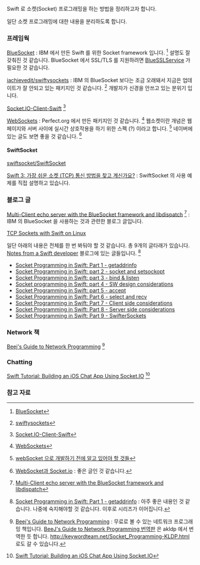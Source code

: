Swift 로 소켓(Socket) 프로그래밍을 하는 방법을 정리하고자 합니다. 

일단 소켓 프로그래밍에 대한 내용을 분리하도록 합니다. 

### 프레임웍

[BlueSocket](https://github.com/IBM-Swift/BlueSocket) : IBM 에서 만든 Swift 를 위한 Socket framework 입니다. [^ibm-bluesocket] 설명도 잘 갖춰진 것 같습니다. BlueSocket 에서 SSL/TLS 를 지원하려면 [BlueSSLService](https://github.com/IBM-Swift/BlueSSLService) 가 필요한 것 같습니다. 

[iachievedit/swiftysockets](https://github.com/iachievedit/swiftysockets) : IBM 의 BlueSocket 보다는 조금 오래돼서 지금은 업데이트가 잘 안되고 있는 패키지인 것 같습니다. [^swiftysockets] 개발자가 신경을 안쓰고 있는 분위기 입니다. 

[Socket.IO-Client-Swift](https://github.com/socketio/socket.io-client-swift) [^socket-io-client]

[WebSockets](https://www.perfect.org/docs/webSockets.html) : Perfect.org 에서 만든 패키지인 것 같습니다. [^perfect-websockets] 웹소켓이란 개념은 웹페이지와 서버 사이에 실시간 상호작용을 하기 위한 스펙 (?) 이라고 합니다. [^adrenal-20] 네이버에 있는 글도 보면 좋을 것 같습니다. [^d2-1336]

#### SwiftSocket 

[swiftsocket/SwiftSocket](https://github.com/swiftsocket/SwiftSocket)

[Swift 3: 가장 쉬운 소켓 (TCP) 통신 방법을 찾고 계신가요?](http://hamait.tistory.com/709) : SwiftSocket 의 사용 예제를 직접 설명하고 있습니다.

### 블로그 글

[Multi-Client echo server with the BlueSocket framework and libdispatch](http://masteringswift.blogspot.kr/2017/01/multi-client-echo-server-with.html) [^masteringswift] : IBM 의 BlueSocket 을 사용하는 것과 관련한 블로그 글입니다.

[TCP Sockets with Swift on Linux](http://dev.iachieved.it/iachievedit/tcp-sockets-with-swift-on-linux/)

일단 아래의 내용은 전체를 한 번 봐둬야 할 것 같습니다. 총 9개의 글타래가 있습니다. [Notes from a Swift developer](http://swiftrien.blogspot.kr) 블로그에 있는 글들입니다. [^swiftrien-socket-1]

* [Socket Programming in Swift: Part 1 - getaddrinfo](http://swiftrien.blogspot.kr/2015/10/socket-programming-in-swift-part-1.html)
* [Socket Programming in Swift: part 2 - socket and setsockopt](http://swiftrien.blogspot.kr/2015/10/socket-programming-in-swift-part-2.html)
* [Socket Programming in Swift: part 3 - bind & listen](http://swiftrien.blogspot.kr/2015/11/socket-programming-in-swift-part-3-bind.html)
* [Socket programming in Swift: part 4 - SW design considerations](http://swiftrien.blogspot.kr/2015/11/socket-programming-in-swift-part-4-sw.html)
* [Socket Programming in Swift: part 5 - accept](http://swiftrien.blogspot.kr/2015/11/socket-programming-in-swift-part-4.html)
* [Socket Programming in Swift: Part 6 - select and recv](http://swiftrien.blogspot.kr/2015/11/socket-programming-in-swift-part-5.html)
* [Socket Programming in Swift: Part 7 - Client side considerations](http://swiftrien.blogspot.kr/2016/01/socket-programming-in-swift-part-7.html)
* [Socket Programming in Swift: Part 8 - Server side considerations](http://swiftrien.blogspot.kr/2016/02/socket-programming-in-swift-part-8.html)
* [Socket Programming in Swift: Part 9 - SwifterSockets](http://swiftrien.blogspot.kr/2016/03/socket-programming-in-swift-part-9.html)

### Network 책

[Beej's Guide to Network Programming](http://beej.us/guide/bgnet/) [^beej-guide]

### Chatting

[Swift Tutorial: Building an iOS Chat App Using Socket.IO](http://www.appcoda.com/socket-io-chat-app/) [^appcoda-socket]

### 참고 자료

[^ibm-bluesocket]: [BlueSocket](https://github.com/IBM-Swift/BlueSocket)

[^perfect-websockets]: [WebSockets](https://www.perfect.org/docs/webSockets.html)

[^adrenal-20]: [webSocket 으로 개발하기 전에 알고 있어야 할 것들](http://adrenal.tistory.com/20)

[^d2-1336]: [WebSocket과 Socket.io](http://d2.naver.com/helloworld/1336) : 좋은 글인 것 같습니다.

[^appcoda-socket]: [Swift Tutorial: Building an iOS Chat App Using Socket.IO](http://www.appcoda.com/socket-io-chat-app/)

[^swiftrien-socket-1]: [Socket Programming in Swift: Part 1 - getaddrinfo](http://swiftrien.blogspot.kr/2015/10/socket-programming-in-swift-part-1.html) : 아주 좋은 내용인 것 같습니다. 나중에 숙지해야할 것 같습니다. 이후로 시리즈가 이어집니다.

[^beej-guide]: [Beej's Guide to Network Programming](http://beej.us/guide/bgnet/) : 무료로 볼 수 있는 네트워크 프로그래밍 책입니다. [BeeJ's Guide to Network Programming 번역판](https://wiki.kldp.org/Translations/html/Socket_Programming-KLDP/Socket_Programming-KLDP.html) 은 akldp 에서 번역한 듯 합니다. <http://keywordteam.net/Socket_Programming-KLDP.html> 로도 갈 수 있습니다.

[^swiftysockets]: [swiftysockets](https://github.com/iachievedit/swiftysockets)

[^socket-io-client]: [Socket.IO-Client-Swift](https://github.com/socketio/socket.io-client-swift)

[^masteringswift]: [Multi-Client echo server with the BlueSocket framework and libdispatch](http://masteringswift.blogspot.kr/2017/01/multi-client-echo-server-with.html)

